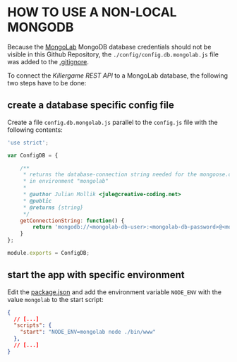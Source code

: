 # HOW TO USE A NON-LOCAL MONGODB

Because the [MongoLab](https://mongolab.com/ "MongoLab Website") MongoDB database credentials should not be visible in this Github Repository, the `./config/config.db.mongolab.js` file was added to the [.gitignore](../.gitignore).

To connect the _Killergame REST API_ to a MongoLab database, the following two steps have to be done:

## create a database specific config file
Create a file `config.db.mongolab.js` parallel to the `config.js` file with the following contents:
```javascript
'use strict';

var ConfigDB = {

    /**
     * returns the database-connection string needed for the mongoose.connect() function 
     * in environment "mongolab"
     *
     * @author Julian Mollik <jule@creative-coding.net>
     * @public
     * @returns {string}
     */
    getConnectionString: function() {
        return 'mongodb://<mongolab-db-user>:<mongolab-db-password>@<mongolab-db-url>/<mongolab-db-name>';
    }
};

module.exports = ConfigDB;
```
## start the app with specific environment
Edit the [package.json](../package.json) and add the environment variable `NODE_ENV` with the value `mongolab` to the start script:
```json
{
  // [...]
  "scripts": {
    "start": "NODE_ENV=mongolab node ./bin/www"
  },
  // [...]
}
```